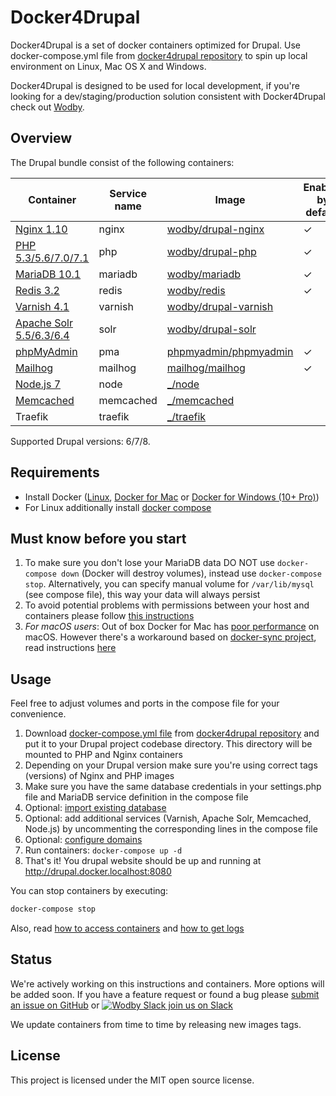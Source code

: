 # Docker4Drupal

Docker4Drupal is a set of docker containers optimized for Drupal. Use docker-compose.yml file from [docker4drupal repository](https://github.com/wodby/docker4drupal) to spin up local environment on Linux, Mac OS X and Windows. 

Docker4Drupal is designed to be used for local development, if you're looking for a dev/staging/production solution consistent with Docker4Drupal check out [Wodby](https://wodby.com). 

## Overview

The Drupal bundle consist of the following containers:

| Container | Service name | Image | Enabled by default |
| --------- | ------------ | ----- | ------------------ |
| [Nginx 1.10](containers/nginx.md)                | nginx     | [wodby/drupal-nginx](https://github.com/wodby/drupal-nginx/)            | ✓ |
| [PHP 5.3/5.6/7.0/7.1](containers/php.md)         | php       | [wodby/drupal-php](https://github.com/wodby/drupal-php/)                | ✓ |
| [MariaDB 10.1](containers/mariadb.md)            | mariadb   | [wodby/mariadb](https://github.com/wodby/mariadb/)                      | ✓ |
| [Redis 3.2](containers/redis.md)                 | redis     | [wodby/redis](https://hub.docker.com/wodby/redis)                       | ✓ |
| [Varnish 4.1](containers/varnish.md)             | varnish   | [wodby/drupal-varnish](https://github.com/wodby/drupal-varnish)         |   |
| [Apache Solr 5.5/6.3/6.4](containers/varnish.md) | solr      | [wodby/drupal-solr](https://github.com/wodby/drupal-solr)               |   |
| [phpMyAdmin](containers/pma.md)                  | pma       | [phpmyadmin/phpmyadmin](https://hub.docker.com/r/phpmyadmin/phpmyadmin) | ✓ |
| [Mailhog](containers/mailhog.md)                 | mailhog   | [mailhog/mailhog](https://hub.docker.com/r/mailhog/mailhog)             | ✓ |
| [Node.js 7](containers/node.md)                  | node      | [_/node](https://hub.docker.com/_/node)                                 |   |
| [Memcached](containers/memcached.md)             | memcached | [_/memcached](https://hub.docker.com/_/memcached/)                      |   |
| Traefik                                          | traefik   | [_/traefik](https://hub.docker.com/_/traefik/)                          |   |

Supported Drupal versions: 6/7/8.

## Requirements

* Install Docker ([Linux](https://docs.docker.com/engine/installation), [Docker for Mac](https://docs.docker.com/engine/installation/mac) or [Docker for Windows (10+ Pro)](https://docs.docker.com/engine/installation/windows))
* For Linux additionally install [docker compose](https://docs.docker.com/compose/install)

## Must know before you start

1. To make sure you don't lose your MariaDB data DO NOT use `docker-compose down` (Docker will destroy volumes), instead use `docker-compose stop`. Alternatively, you can specify manual volume for `/var/lib/mysql` (see compose file), this way your data will always persist 
2. To avoid potential problems with permissions between your host and containers please follow [this instructions](permissions.md)
3. _For macOS users_: Out of box Docker for Mac has [poor performance](https://github.com/Wodby/docker4drupal/issues/4) on macOS. However there's a workaround based on [docker-sync project](https://github.com/EugenMayer/docker-sync/), read instructions [here](macos.md)

## Usage 

Feel free to adjust volumes and ports in the compose file for your convenience.

1. Download [docker-compose.yml file](https://github.com/wodby/docker4drupal/blob/master/docker-compose.yml) from [docker4drupal repository](https://github.com/wodby/docker4drupal) and put it to your Drupal project codebase directory. This directory will be mounted to PHP and Nginx containers 
2. Depending on your Drupal version make sure you're using correct tags (versions) of Nginx and PHP images
3. Make sure you have the same database credentials in your settings.php file and MariaDB service definition in the compose file 
4. Optional: [import existing database](containers/mariadb.md#import-existing-database)
6. Optional: add additional services (Varnish, Apache Solr, Memcached, Node.js) by uncommenting the corresponding lines in the compose file
7. Optional: [configure domains](domains.md)
8. Run containers: `docker-compose up -d`
9. That's it! You drupal website should be up and running at http://drupal.docker.localhost:8080

You can stop containers by executing:
```bash
docker-compose stop
```

Also, read [how to access containers](access.md) and [how to get logs](logs.md)

## Status

We're actively working on this instructions and containers. More options will be added soon. If you have a feature request or found a bug please [submit an issue on GitHub](https://github.com/wodby/docker4drupal/issues/new) or [![Wodby Slack](https://www.google.com/s2/favicons?domain=www.slack.com) join us on Slack](https://slack.wodby.com/)

We update containers from time to time by releasing new images tags.

## License

This project is licensed under the MIT open source license.
